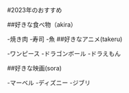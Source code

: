 #2023年のおすすめ

##好きな食べ物（akira）

-焼き肉
-寿司
-魚
##好きなアニメ(takeru)

-ワンピース
-ドラゴンボール
-ドラえもん

##好きな映画(sora)

-マーベル
-ディズニー
-ジブリ

